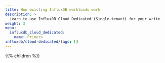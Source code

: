 ```yaml
---
title: How existing InfluxDB workloads work
description: >
  Learn to use InfluxDB Cloud Dedicated (Single-tenant) for your write and query workloads.
weight: 3
menu:
  influxdb_cloud_dedicated:
    name: Primers
influxdb/cloud-dedicated/tags: []
---
```


{{% children %}}